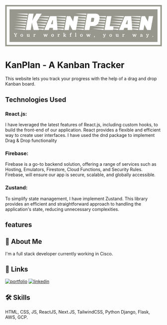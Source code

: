 
![Logo](./screenshots/logo.svg)


# KanPlan - A Kanban Tracker

This website lets you track your progress with the help of a drag and drop Kanban board.

## Technologies Used
### React.js: 
I have leveraged the latest features of React.js, including custom hooks, to build the front-end of our application. React provides a flexible and efficient way to create user interfaces. I have used the dnd package to implement Drag & Drop functionality

### Firebase: 
Firebase is a go-to backend solution, offering a range of services such as Hosting, Emulators, Firestore, Cloud Functions, and Security Rules. Firebase, will ensure our app is secure, scalable, and globally accessible.

### Zustand: 
To simplify state management, I have implement Zustand. This library provides an efficient and straightforward approach to handling the application's state, reducing unnecessary complexities.

## features



## 🚀 About Me
I'm a full stack developer currently working in Cisco.


## 🔗 Links
[![portfolio](https://img.shields.io/badge/my_portfolio-000?style=for-the-badge&logo=ko-fi&logoColor=white)](https://katherineoelsner.com/)
[![linkedin](https://img.shields.io/badge/linkedin-0A66C2?style=for-the-badge&logo=linkedin&logoColor=white)](https://www.linkedin.com/in/sushantshukla/)



## 🛠 Skills
HTML, CSS, JS, ReactJS, Next.JS, TailwindCSS, Python Django, Flask, AWS, GCP.

